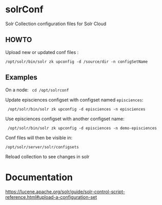 # solrConf

Solr Collection configuration files for Solr Cloud


## HOWTO
Upload new or updated conf files :

 `/opt/solr/bin/solr zk upconfig -d /source/dir -n configSetName`
 
 ## Examples
 On a node:
` cd /opt/solrconf`

Update episciences configset with configset named `episciences`:

` /opt/solr/bin/solr zk upconfig -d episciences -n episciences`

Use episciences configset with another configset name:

` /opt/solr/bin/solr zk upconfig -d episciences -n demo-episciences`


Conf files will then be visible in:  

`/opt/solr/server/solr/configsets`


Reload collection to see changes in solr

# Documentation

https://lucene.apache.org/solr/guide/solr-control-script-reference.html#upload-a-configuration-set
